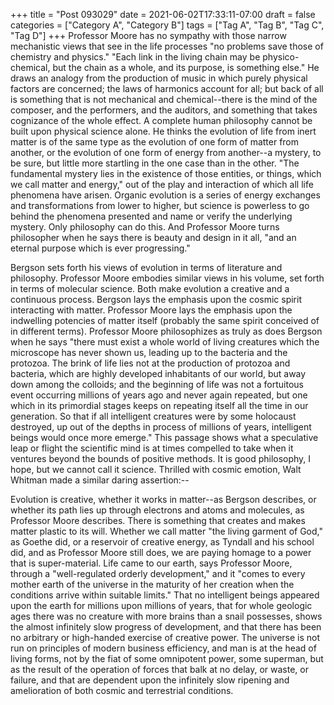 +++
title = "Post 093029"
date = 2021-06-02T17:33:11-07:00
draft = false
categories = ["Category A", "Category B"]
tags = ["Tag A", "Tag B", "Tag C", "Tag D"]
+++
Professor Moore has no sympathy with those narrow mechanistic views that see in the life processes "no problems save those of chemistry and physics." "Each link in the living chain may be physico-chemical, but the chain as a whole, and its purpose, is something else." He draws an analogy from the production of music in which purely physical factors are concerned; the laws of harmonics account for all; but back of all is something that is not mechanical and chemical--there is the mind of the composer, and the performers, and the auditors, and something that takes cognizance of the whole effect. A complete human philosophy cannot be built upon physical science alone. He thinks the evolution of life from inert matter is of the same type as the evolution of one form of matter from another, or the evolution of one form of energy from another--a mystery, to be sure, but little more startling in the one case than in the other. "The fundamental mystery lies in the existence of those entities, or things, which we call matter and energy," out of the play and interaction of which all life phenomena have arisen. Organic evolution is a series of energy exchanges and transformations from lower to higher, but science is powerless to go behind the phenomena presented and name or verify the underlying mystery. Only philosophy can do this. And Professor Moore turns philosopher when he says there is beauty and design in it all, "and an eternal purpose which is ever progressing."

Bergson sets forth his views of evolution in terms of literature and philosophy. Professor Moore embodies similar views in his volume, set forth in terms of molecular science. Both make evolution a creative and a continuous process. Bergson lays the emphasis upon the cosmic spirit interacting with matter. Professor Moore lays the emphasis upon the indwelling potencies of matter itself (probably the same spirit conceived of in different terms). Professor Moore philosophizes as truly as does Bergson when he says "there must exist a whole world of living creatures which the microscope has never shown us, leading up to the bacteria and the protozoa. The brink of life lies not at the production of protozoa and bacteria, which are highly developed inhabitants of our world, but away down among the colloids; and the beginning of life was not a fortuitous event occurring millions of years ago and never again repeated, but one which in its primordial stages keeps on repeating itself all the time in our generation. So that if all intelligent creatures were by some holocaust destroyed, up out of the depths in process of millions of years, intelligent beings would once more emerge." This passage shows what a speculative leap or flight the scientific mind is at times compelled to take when it ventures beyond the bounds of positive methods. It is good philosophy, I hope, but we cannot call it science. Thrilled with cosmic emotion, Walt Whitman made a similar daring assertion:--

Evolution is creative, whether it works in matter--as Bergson describes, or whether its path lies up through electrons and atoms and molecules, as Professor Moore describes. There is something that creates and makes matter plastic to its will. Whether we call matter "the living garment of God," as Goethe did, or a reservoir of creative energy, as Tyndall and his school did, and as Professor Moore still does, we are paying homage to a power that is super-material. Life came to our earth, says Professor Moore, through a "well-regulated orderly development," and it "comes to every mother earth of the universe in the maturity of her creation when the conditions arrive within suitable limits." That no intelligent beings appeared upon the earth for millions upon millions of years, that for whole geologic ages there was no creature with more brains than a snail possesses, shows the almost infinitely slow progress of development, and that there has been no arbitrary or high-handed exercise of creative power. The universe is not run on principles of modern business efficiency, and man is at the head of living forms, not by the fiat of some omnipotent power, some superman, but as the result of the operation of forces that balk at no delay, or waste, or failure, and that are dependent upon the infinitely slow ripening and amelioration of both cosmic and terrestrial conditions.
